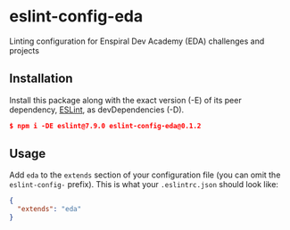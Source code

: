 # eslint-config-eda

Linting configuration for Enspiral Dev Academy (EDA) challenges and projects

## Installation

Install this package along with the exact version (-E) of its peer dependency, [ESLint](http://eslint.org), as devDependencies (-D).

```json
$ npm i -DE eslint@7.9.0 eslint-config-eda@0.1.2
```

## Usage

Add `eda` to the `extends` section of your configuration file (you can omit the `eslint-config-` prefix). This is what your `.eslintrc.json` should look like:

```json
{
  "extends": "eda"
}
```
